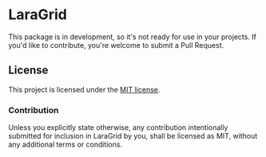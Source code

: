 # LaraGrid

This package is in development, so it's not ready for use in your projects. If you'd like to contribute, you're welcome to submit a Pull Request.

## License

This project is licensed under the [MIT license](https://github.com/Bored-Programmers/laragrid/blob/main/LICENSE.md).

### Contribution

Unless you explicitly state otherwise, any contribution intentionally submitted
for inclusion in LaraGrid by you, shall be licensed as MIT, without any additional
terms or conditions.
